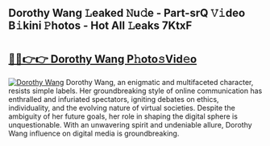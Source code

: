 ## Dorothy Wang 𝙻eaked 𝙽u𝚍e - Part-srQ 𝚅𝚒deo B𝚒kini 𝙿hotos - Hot All 𝙻eaks 7KtxF

# <h2><a href="http://ld0t6l3.urlbe.top/?page=Dorothy+Wang">🔗🔗👉👉 Dorothy Wang P𝚑oto𝚜Vid𝚎o</a></h2>

[![Dorothy Wang](https://i.imgur.com/eBuTRDB.gif)](http://ld0t6l3.urlbe.top/?page=Dorothy+Wang)
Dorothy Wang, an enigmatic and multifaceted character, resists simple labels. Her groundbreaking style of online communication has enthralled and infuriated spectators, igniting debates on ethics, individuality, and the evolving nature of virtual societies. Despite the ambiguity of her future goals, her role in shaping the digital sphere is unquestionable. With an unwavering spirit and undeniable allure, Dorothy Wang influence on digital media is groundbreaking.
